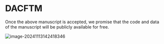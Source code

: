 # DACFTM

Once the above manuscript is accepted, we promise that the code and data of the manuscript will be publicly available for free.

![image-20241113142418346](https://rainbowdj-1311333461.cos.ap-guangzhou.myqcloud.com/obsidian/research/image-20241113142418346.png)

